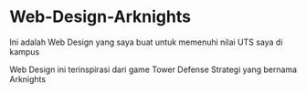 # Web-Design-Arknights

Ini adalah Web Design yang saya buat untuk memenuhi nilai UTS saya di kampus

Web Design ini terinspirasi dari game Tower Defense Strategi yang bernama Arknights
